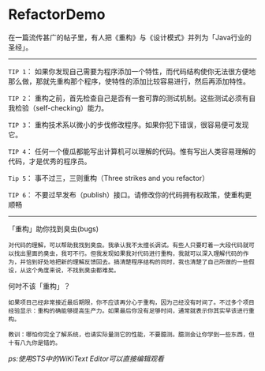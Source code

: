# RefactorDemo
在一篇流传甚广的帖子里，有人把《重构》与《设计模式》并列为「Java行业的圣经」。


---------

`TIP 1`：
如果你发现自己需要为程序添加一个特性，而代码结构使你无法很方便地那么做，那就先重构那个程序，使特性的添加比较容易进行，然后再添加特性。

`TIP 2`：
重构之前，首先检查自己是否有一套可靠的测试机制。这些测试必须有自我检验（self-checking）能力。

`TIP 3`：
重构技术系以微小的步伐修改程序。如果你犯下错误，很容易便可发现它。

`TIP 4`：
任何一个傻瓜都能写出计算机可以理解的代码。惟有写出人类容易理解的代码，才是优秀的程序员。

`Tip 5`：
事不过三，三则重构（Three strikes and you refactor）

`TIP 6`：
不要过早发布（publish）接口。请修改你的代码拥有权政策，使重构更顺畅





--------

「重构」助你找到臭虫(bugs) 

 
```
对代码的理解，可以帮助我找到臭虫。我承认我不太擅长调试。有些人只要盯着一大段代码就可以找出里面的臭虫，我可不行。但我发现如果我对代码进行重构，我就可以深入理解代码的作为，并恰到好处地把新的理解反馈回去。搞清楚程序结构的同时，我也清楚了自己所做的一些假设，从这个角度来说，不找到臭虫都难矣。
```
 

何吋不该「重构」？



```
如果项目己经非常接近最后期限，你不应该再分心于重构，因为己经没有时间了。不过多个项目经验显示：重构的确能够提高生产力。如果最后你没有足够时间，通常就表示你其实早该进行重构。

教训：哪怕你完全了解系统，也请实际量测它的性能，不要臆测。臆测会让你学到一些东西，但十有八九你是错的。
```






_ps:使用STS中的WiKiText Editor可以直接编辑观看_

